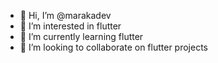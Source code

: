 - 👋 Hi, I’m @marakadev
- 👀 I’m interested in flutter
- 🌱 I’m currently learning flutter
- 💞️ I’m looking to collaborate on flutter projects

<!---
marakadev/marakadev is a ✨ special ✨ repository because its `README.md` (this file) appears on your GitHub profile.
You can click the Preview link to take a look at your changes.
--->
